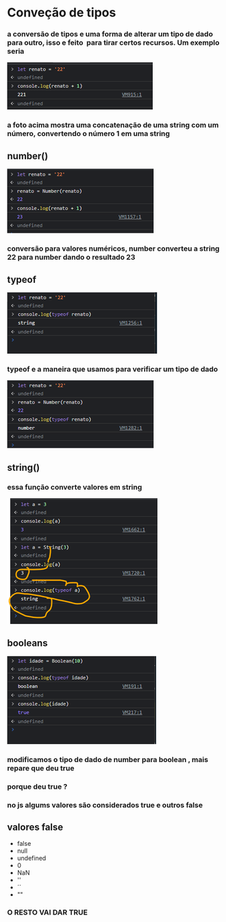 # Conveção de tipos
### a conversão de tipos e uma forma de alterar um tipo de dado para outro, isso e feito  para tirar certos recursos. Um exemplo seria 
![foto](./concatenação.png)
### a foto acima mostra uma concatenação de uma string com um número, convertendo o número 1 em uma string 

## number()
![foto](./number.png)
### conversão para valores numéricos, number converteu a string 22 para number dando o resultado 23
## typeof
![foto](./typeof%201.png)
### typeof e a maneira que usamos para verificar um tipo de dado

![foto](./typeof%202.png)
## string()
### essa função converte valores em string
![foto](./vmos.png)
## booleans
![foto](./boolean.png)
### modificamos o tipo de dado de number para boolean , mais repare que deu true
### porque deu true ?
### no js algums valores são considerados true e outros false 
## valores false
* false
* null
* undefined
* 0
* NaN
* ''
* ´´
* ""
### O RESTO VAI DAR TRUE